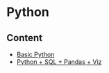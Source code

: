 # Python

## Content

- [Basic Python](basic_python.md)
- [Python + SQL + Pandas + Viz](python_sql_pandas_viz.md)
